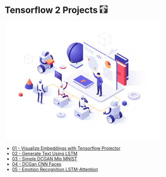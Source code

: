 Tensorflow 2 Projects ![](logo.png)
=====================
![](screen.png)
- [01 - Visualize Embeddings with Tensorflow Projector](https://github.com/Martin1403/Tensorflow2/tree/master/01%20-%20Visualize%20Embeddings%20with%20Tensorflow%20Projector)
- [02 - Generate Text Using LSTM](https://github.com/Martin1403/Tensorflow2/tree/master/02%20-%20Generate%20Text%20Using%20LSTM)
- [03 - Simple DCGAN Mlp MNIST](https://github.com/Martin1403/Tensorflow2/tree/master/03%20-%20Simple%20DCGAN)
- [04 - DCGan CNN Faces](https://github.com/Martin1403/Tensorflow2/tree/master/04%20-%20DCGan%20CNN%20Faces)
- [05 - Emotion Recognition LSTM-Attention](https://github.com/Martin1403/Tensorflow2/tree/master/05%20-%20Emotion%20Recognition%20LSTM-Attention)
